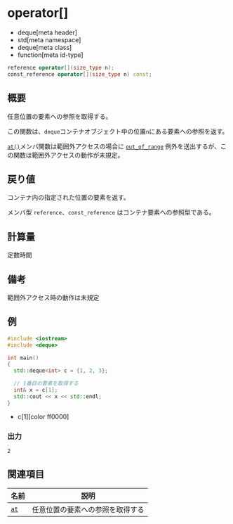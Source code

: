 # operator[]
* deque[meta header]
* std[meta namespace]
* deque[meta class]
* function[meta id-type]

```cpp
reference operator[](size_type n);
const_reference operator[](size_type n) const;
```

## 概要
任意位置の要素への参照を取得する。

この関数は、`deque`コンテナオブジェクト中の位置`n`にある要素への参照を返す。

[`at()`](at.md)メンバ関数は範囲外アクセスの場合に [`out_of_range`](/reference/stdexcept.md) 例外を送出するが、この関数は範囲外アクセスの動作が未規定。


## 戻り値
コンテナ内の指定された位置の要素を返す。

メンバ型 `reference`、`const_reference` はコンテナ要素への参照型である。


## 計算量
定数時間


## 備考
範囲外アクセス時の動作は未規定


## 例
```cpp example
#include <iostream>
#include <deque>

int main()
{
  std::deque<int> c = {1, 2, 3};

  // 1番目の要素を取得する
  int& x = c[1];
  std::cout << x << std::endl;
}
```
* c[1][color ff0000]

### 出力
```
2
```

## 関連項目

| 名前 | 説明 |
|-----------------|----------------------------------|
| [`at`](at.md) | 任意位置の要素への参照を取得する |
